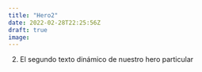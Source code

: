 ```yaml
---
title: "Hero2"
date: 2022-02-28T22:25:56Z
draft: true
image:
---
```


2. El segundo texto dinámico de nuestro hero particular
